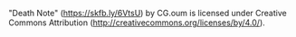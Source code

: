 "Death Note" (https://skfb.ly/6VtsU) by CG.oum is licensed under Creative Commons Attribution (http://creativecommons.org/licenses/by/4.0/).